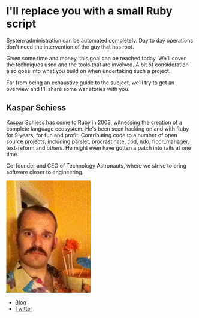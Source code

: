 # I'll replace you with a small Ruby script

System administration can be automated completely. Day to day operations don't 
need the intervention of the guy that has root. 

Given some time and money, this goal can be reached today. We'll cover the
techniques used and the tools that are involved. A bit of consideration also
goes into what you build on when undertaking such a project. 

Far from being an exhaustive guide to the subject, we'll try to get an
overview and I'll share some war stories with you.

## Kaspar Schiess

Kaspar Schiess has come to Ruby in 2003, witnessing the creation of a complete
language ecosystem. He's been seen hacking on and with Ruby for 9 years, for
fun and profit. Contributing code to a number of open source projects,
including parslet, procrastinate, cod, ndo, floor_manager, text-reform and
others. He might even have gotten a patch into rails at one time. 

Co-founder and CEO of Technology Astronauts, where we strive to bring software
closer to engineering. 


![Profile picture](https://github.com/euruko2012/call-for-proposals/raw/master/example/profile_picture.jpg)

- [Blog](http://blog.absurd.li)
- [Twitter](https://twitter.com/#!/kasparschiess)